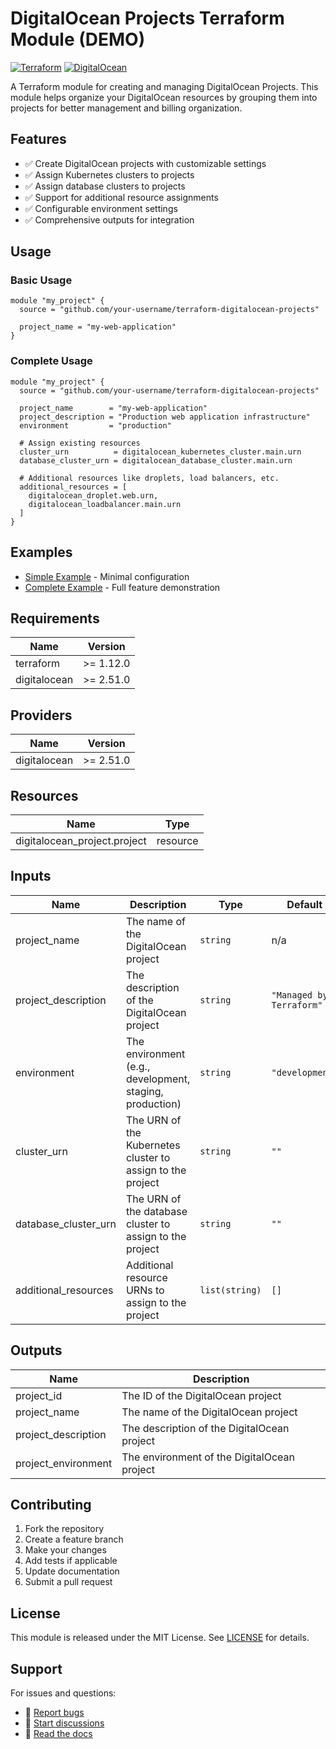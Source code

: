 # DigitalOcean Projects Terraform Module (DEMO)

[![Terraform](https://img.shields.io/badge/terraform-%235835CC.svg?style=for-the-badge&logo=terraform&logoColor=white)](https://www.terraform.io/)
[![DigitalOcean](https://img.shields.io/badge/DigitalOcean-%230167ff.svg?style=for-the-badge&logo=digitalOcean&logoColor=white)](https://www.digitalocean.com/)

A Terraform module for creating and managing DigitalOcean Projects. This module helps organize your DigitalOcean resources by grouping them into projects for better management and billing organization.

## Features

- ✅ Create DigitalOcean projects with customizable settings
- ✅ Assign Kubernetes clusters to projects
- ✅ Assign database clusters to projects  
- ✅ Support for additional resource assignments
- ✅ Configurable environment settings
- ✅ Comprehensive outputs for integration

## Usage

### Basic Usage

```hcl
module "my_project" {
  source = "github.com/your-username/terraform-digitalocean-projects"

  project_name = "my-web-application"
}
```

### Complete Usage

```hcl
module "my_project" {
  source = "github.com/your-username/terraform-digitalocean-projects"

  project_name        = "my-web-application"
  project_description = "Production web application infrastructure"
  environment         = "production"
  
  # Assign existing resources
  cluster_urn          = digitalocean_kubernetes_cluster.main.urn
  database_cluster_urn = digitalocean_database_cluster.main.urn
  
  # Additional resources like droplets, load balancers, etc.
  additional_resources = [
    digitalocean_droplet.web.urn,
    digitalocean_loadbalancer.main.urn
  ]
}
```

## Examples

- [Simple Example](./examples/simple) - Minimal configuration
- [Complete Example](./examples/complete) - Full feature demonstration

## Requirements

| Name | Version |
|------|---------|
| terraform | >= 1.12.0 |
| digitalocean | >= 2.51.0 |

## Providers

| Name | Version |
|------|---------|
| digitalocean | >= 2.51.0 |

## Resources

| Name | Type |
|------|------|
| digitalocean_project.project | resource |

## Inputs

| Name | Description | Type | Default | Required |
|------|-------------|------|---------|:--------:|
| project_name | The name of the DigitalOcean project | `string` | n/a | yes |
| project_description | The description of the DigitalOcean project | `string` | `"Managed by Terraform"` | no |
| environment | The environment (e.g., development, staging, production) | `string` | `"development"` | no |
| cluster_urn | The URN of the Kubernetes cluster to assign to the project | `string` | `""` | no |
| database_cluster_urn | The URN of the database cluster to assign to the project | `string` | `""` | no |
| additional_resources | Additional resource URNs to assign to the project | `list(string)` | `[]` | no |

## Outputs

| Name | Description |
|------|-------------|
| project_id | The ID of the DigitalOcean project |
| project_name | The name of the DigitalOcean project |
| project_description | The description of the DigitalOcean project |
| project_environment | The environment of the DigitalOcean project |

## Contributing

1. Fork the repository
2. Create a feature branch
3. Make your changes
4. Add tests if applicable
5. Update documentation
6. Submit a pull request

## License

This module is released under the MIT License. See [LICENSE](LICENSE) for details.

## Support

For issues and questions:
- 🐛 [Report bugs](https://github.com/your-username/terraform-digitalocean-projects/issues)
- 💬 [Start discussions](https://github.com/your-username/terraform-digitalocean-projects/discussions)
- 📖 [Read the docs](https://registry.terraform.io/modules/your-username/projects/digitalocean)
